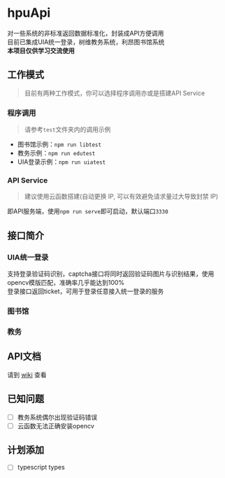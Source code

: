 # hpuApi
对一些系统的非标准返回数据标准化，封装成API方便调用  
目前已集成UIA统一登录，树维教务系统，利昂图书馆系统  
**本项目仅供学习交流使用**

## 工作模式
> 目前有两种工作模式，你可以选择程序调用亦或是搭建API Service

### 程序调用
> 请参考```test```文件夹内的调用示例

- 图书馆示例：```npm run libtest```
- 教务示例：```npm run edutest```
- UIA登录示例：```npm run uiatest```

### API Service
> 建议使用云函数搭建(自动更换 IP, 可以有效避免请求量过大导致封禁 IP)

即API服务端，使用```npm run serve```即可启动，默认端口```3330```

## 接口简介

### UIA统一登录
支持登录验证码识别，captcha接口将同时返回验证码图片与识别结果，使用opencv模版匹配，准确率几乎能达到100%  
登录接口返回ticket，可用于登录任意接入统一登录的服务  

### 图书馆

### 教务


## API文档 
请到 [wiki](/) 查看

## 已知问题
- [ ] 教务系统偶尔出现验证码错误
- [ ] 云函数无法正确安装opencv

## 计划添加
- [ ] typescript types
